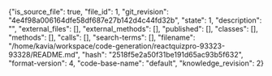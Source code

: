 {"is_source_file": true, "file_id": 1, "git_revision": "4e4f98a006164dfe58df687e27b142d4c44fd32b", "state": 1, "description": "", "external_files": [], "external_methods": [], "published": [], "classes": [], "methods": [], "calls": [], "search-terms": [], "filename": "/home/kavia/workspace/code-generation/reactquizpro-93323-93328/README.md", "hash": "2518f5e2a50f31be191d65ac93b5f632", "format-version": 4, "code-base-name": "default", "knowledge_revision": 2}